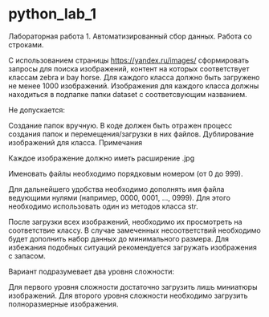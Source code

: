 # python_lab_1
Лабораторная работа 1. Автоматизированный сбор данных. Работа со строками.

С использованием страницы https://yandex.ru/images/ сформировать запросы для поиска изображений, контент на которых соответствует классам zebra и bay horse. Для каждого класса должно быть загружено не менее 1000 изображений. Изображения для каждого класса должны находиться в подпапке папки dataset с соответсвующим названием.

Не допускается:

Создание папок вручную. В коде должен быть отражен процесс создания папок и перемещения/загрузки в них файлов.
Дублирование изображений для класса.
Примечания

Каждое изображение должно иметь расширение .jpg

Именовать файлы необходимо порядковым номером (от 0 до 999).

Для дальнейшего удобства необходимо дополнять имя файла ведующими нулями (например, 0000, 0001, ..., 0999). Для этого необходимо использовать один из методов класса str.

После загрузки всех изображений, необходимо их просмотреть на соответствие классу. В случае замеченных несоответствий необходимо будет дополнить набор данных до минимального размера. Для избежания подобных ситуаций рекомендуется загружать изображения с запасом.

Вариант подразумевает два уровня сложности:

Для первого уровня сложности достаточно загрузить лишь миниатюры изображений.
Для второго уровня сложности необходимо загрузить полноразмерные изображения.
